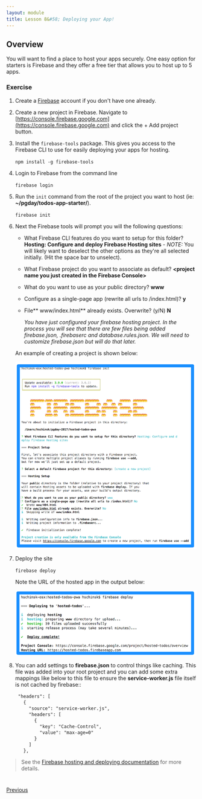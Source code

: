 ```yaml
---
layout: module
title: Lesson 8&#58; Deploying your App!
---
```


## Overview
You will want to find a place to host your apps securely. One easy option for starters is Firebase and they offer a free tier that allows you to host up to 5 apps. 

### Exercise 

1. Create a [Firebase](http://firebase.google.com) account if you don't have one already. 

2. Create a new project in Firebase. Navigate to [https://console.firebase.google.com](https://console.firebase.google.com) and click the + Add project button.

3. Install the `firebase-tools` package. This gives you access to the Firebase CLI to use for easily deploying your apps for hosting. 

    `npm install -g firebase-tools`

4. Login to Firebase from the command line
    
    `firebase login`

5. Run the `init` command from the root of the project you want to host (ie: **~/pgday/todos-app-starter/**).
    
      `firebase init`

6. Next the Firebase tools will prompt you will the following questions: 

    - What Firebase CLI features do you want to setup for this folder? **Hosting: Configure and deploy Firebase Hosting sites** - _NOTE:_ You will likely want to deselect the other options as they're all selected initially. (Hit the space bar to unselect).

     - What Firebase project do you want to associate as default? **&lt;project name you just created in the Firebase Console&gt;**

     - What do you want to use as your public directory? **www**

     - Configure as a single-page app (rewrite all urls to /index.html)? **y**
    
     - File** www/index.html** already exists. Overwrite? (y/N) **N**
    
       _You have just configured your firebase hosting project. In the process you will see that there are few files being added firebase.json, .firebaserc and database.rules.json. We will need to customize firebase.json but will do that later._

   An example of creating a project is shown below:

   ![](images/firebase.png)

7. Deploy the site

      `firebase deploy`

   Note the URL of the hosted app in the output below:

   ![](images/firebase-deploy.png)

6. You can add settings to **firebase.json** to control things like caching. This file was added into your root project and you can add some extra mappings like below to this file to ensure the **service-worker.js** file itself is not cached by firebase::

        "headers": [
          {
            "source": "service-worker.js",
            "headers": [
              {
                "key": "Cache-Control",
                "value": "max-age=0"
              }
            ]
          },

>See the [Firebase hosting and deploying documentation](https://firebase.google.com/docs/hosting/deploying) for more details. 

<div class="row" style="margin-top:40px;">
<div class="col-sm-12">
<a href="lesson7.html" class="btn btn-default"><i class="glyphicon glyphicon-chevron-left"></i> Previous</a>
</div>
</div>
